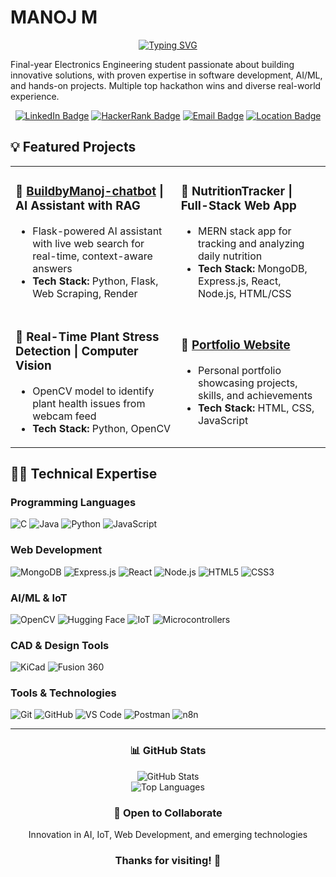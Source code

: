 # MANOJ M

<div align="center">
  <a href="https://git.io/typing-svg"><img src="https://readme-typing-svg.demolab.com?font=Fira+Code&weight=600&size=25&pause=1000&color=00BFFF&center=true&vCenter=true&width=435&lines=Electronics+%26+AI+Developer;Full-Stack+Innovator;Hackathon+Enthusiast" alt="Typing SVG" /></a>
</div>

Final-year Electronics Engineering student passionate about building innovative solutions, with proven expertise in software development, AI/ML, and hands-on projects. Multiple top hackathon wins and diverse real-world experience.

<div align="center">
  
[![LinkedIn Badge](https://img.shields.io/badge/LinkedIn-Profile-0077B5?style=for-the-badge&logo=linkedin)](https://www.linkedin.com/in/manoj-m-53621829a/)
[![HackerRank Badge](https://img.shields.io/badge/HackerRank-Profile-2EC866?style=for-the-badge&logo=hackerrank)](https://www.hackerrank.com/profile/manojmahendran51)
[![Email Badge](https://img.shields.io/badge/Email-manojmahendran555@gmail.com-D14836?style=for-the-badge&logo=gmail)](mailto:manojmahendran555@gmail.com)
[![Location Badge](https://img.shields.io/badge/Location-Chennai,%20India-4285F4?style=for-the-badge&logo=google-maps)](https://maps.google.com)

</div>

## 💡 Featured Projects

<table>
  <tr>
    <td>
      <h3>🤖 <a href="https://buildbymanoj-chatbot.onrender.com" target="_blank">BuildbyManoj-chatbot</a> | AI Assistant with RAG</h3>
      <ul>
        <li>Flask-powered AI assistant with live web search for real-time, context-aware answers</li>
        <li><strong>Tech Stack:</strong> Python, Flask, Web Scraping, Render</li>
      </ul>
    </td>
    <td>
      <h3>🥗 NutritionTracker | Full-Stack Web App</h3>
      <ul>
        <li>MERN stack app for tracking and analyzing daily nutrition</li>
        <li><strong>Tech Stack:</strong> MongoDB, Express.js, React, Node.js, HTML/CSS</li>
      </ul>
    </td>
  </tr>
  <tr>
    <td>
      <h3>🌱 Real-Time Plant Stress Detection | Computer Vision</h3>
      <ul>
        <li>OpenCV model to identify plant health issues from webcam feed</li>
        <li><strong>Tech Stack:</strong> Python, OpenCV</li>
      </ul>
    </td>
    <td>
      <h3>🌟 <a href="https://buildbymanoj-portfolio.vercel.app" target="_blank">Portfolio Website</a></h3>
      <ul>
        <li>Personal portfolio showcasing projects, skills, and achievements</li>
        <li><strong>Tech Stack:</strong> HTML, CSS, JavaScript</li>
      </ul>
    </td>
  </tr>
</table>

## 👨‍💻 Technical Expertise

### Programming Languages
![C](https://img.shields.io/badge/C-00599C?style=flat-square&logo=c&logoColor=white)
![Java](https://img.shields.io/badge/Java-ED8B00?style=flat-square&logo=java&logoColor=white)
![Python](https://img.shields.io/badge/Python-3776AB?style=flat-square&logo=python&logoColor=white)
![JavaScript](https://img.shields.io/badge/JavaScript-F7DF1E?style=flat-square&logo=javascript&logoColor=black)

### Web Development
![MongoDB](https://img.shields.io/badge/MongoDB-47A248?style=flat-square&logo=mongodb&logoColor=white)
![Express.js](https://img.shields.io/badge/Express.js-000000?style=flat-square&logo=express&logoColor=white)
![React](https://img.shields.io/badge/React-61DAFB?style=flat-square&logo=react&logoColor=black)
![Node.js](https://img.shields.io/badge/Node.js-339933?style=flat-square&logo=nodedotjs&logoColor=white)
![HTML5](https://img.shields.io/badge/HTML5-E34F26?style=flat-square&logo=html5&logoColor=white)
![CSS3](https://img.shields.io/badge/CSS3-1572B6?style=flat-square&logo=css3&logoColor=white)

### AI/ML & IoT
![OpenCV](https://img.shields.io/badge/OpenCV-5C3EE8?style=flat-square&logo=opencv&logoColor=white)
![Hugging Face](https://img.shields.io/badge/Hugging_Face-FFBD00?style=flat-square&logo=huggingface&logoColor=black)
![IoT](https://img.shields.io/badge/IoT-010101?style=flat-square&logo=iot&logoColor=white)
![Microcontrollers](https://img.shields.io/badge/Microcontrollers-8BC0D0?style=flat-square&logo=arduino&logoColor=white)

### CAD & Design Tools
![KiCad](https://img.shields.io/badge/KiCad-314CB0?style=flat-square&logo=kicad&logoColor=white)
![Fusion 360](https://img.shields.io/badge/Fusion_360-FF9E0F?style=flat-square&logo=autodesk&logoColor=white)

### Tools & Technologies
![Git](https://img.shields.io/badge/Git-F05032?style=flat-square&logo=git&logoColor=white)
![GitHub](https://img.shields.io/badge/GitHub-181717?style=flat-square&logo=github&logoColor=white)
![VS Code](https://img.shields.io/badge/VS_Code-007ACC?style=flat-square&logo=visual-studio-code&logoColor=white)
![Postman](https://img.shields.io/badge/Postman-FF6C37?style=flat-square&logo=postman&logoColor=white)
![n8n](https://img.shields.io/badge/n8n-Automation-21BFBF?style=flat-square)

---

<div align="center">
  <h3>📊 GitHub Stats</h3>
  <img src="https://github-readme-stats.vercel.app/api?username=buildbymanoj&show_icons=true&theme=radical&hide_border=true&rank_icon=github" alt="GitHub Stats">
  <br>
  <img src="https://github-readme-stats.vercel.app/api/top-langs/?username=buildbymanoj&layout=compact&theme=tokyonight" alt="Top Languages" />
</div>

<div align="center">
  <h3>🤝 Open to Collaborate</h3>
  <p>Innovation in AI, IoT, Web Development, and emerging technologies</p>
</div>

<div align="center">
  <h3>Thanks for visiting! 👋</h3>
</div>

